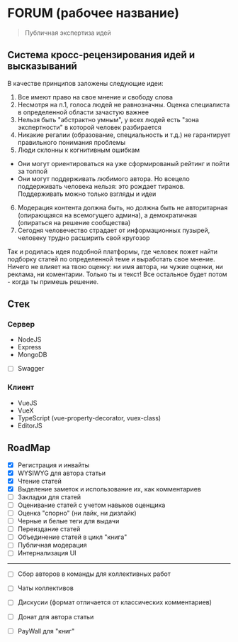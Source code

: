 # FORUM (рабочее название)
> Публичная экспертиза идей

## Система кросс-рецензирования идей и высказываний
В качестве принципов заложены следующие идеи: 
1. Все имеют право на свое мнение и свободу слова
2. Несмотря на п.1, голоса людей не равнозначны. Оценка специалиста в определенной области зачастую важнее
3. Нельзя быть "абстрактно умным", у всех людей есть "зона экспертности" в которой человек разбирается
4. Никакие регалии (образование, специальность и т.д.) не гарантирует правильного понимания проблемы
5. Люди склонны к когнитивным ошибкам
- Они могут ориентироваться на уже сформированый рейтинг и пойти за толпой
- Они могут поддерживать любимого автора. Но всецело поддерживать человека нельзя: это рождает тиранов. Поддерживать можно только взгляды и идеи
6. Модерация контента должна быть, но должна быть не авторитарная (опирающаяся на всемогущего админа), а демократичная (опираться на решение сообщества)
7. Сегодня человечество страдает от информационных пузырей, человеку трудно расширить свой кругозор

Так и родилась идея подобной платформы, где человек пожет найти подборку статей по определенной теме и выработать свое мнение. Ничего не влияет на твою оценку: ни имя автора, ни чужие оценки, ни реклама, ни коментарии. Только ты и текст! Все остальное будет потом - когда ты примешь решение. 

## Стек

### Сервер
- NodeJS
- Express
- MongoDB
- [ ] Swagger

### Клиент
- VueJS
- VueX
- TypeScript (vue-property-decorator, vuex-class)
- EditorJS

## RoadMap
- [x] Регистрация и инвайты
- [x] WYSIWYG для автора статьи 
- [x] Чтение статей
- [x] Выделение заметок и использование их, как комментариев
- [ ] Закладки для статей
- [ ] Оценивание статей с учетом навыков оценщика
- [ ] Оценка "спорно" (ни лайк, ни дизлайк)
- [ ] Черные и белые теги для выдачи
- [ ] Переиздание статей
- [ ] Объединение статей в цикл "книга"
- [ ] Публичная модерация
- [ ] Интернализация UI
----------
- [ ] Сбор авторов в команды для коллективных работ
- [ ] Чаты коллективов
- [ ] Дискусии (формат отличается от классических комментариев)
- [ ] Донат для автора статьи
- [ ] PayWall для "книг"

